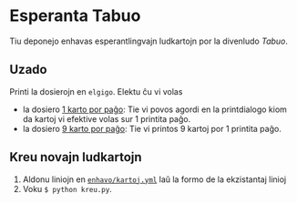 # Esperanta Tabuo

Tiu deponejo enhavas esperantlingvajn ludkartojn por la divenludo *Tabuo*.

## Uzado

Printi la dosierojn en `elgigo`. Elektu ĉu vi volas

- la dosiero [1 karto por paĝo](eligo/1_por_pagxo.html): Tie vi povos agordi en la printdialogo kiom da kartoj vi efektive volas sur 1 printita paĝo.
- la dosiero [9 karto por paĝo](eligo/9_por_pagxo.html): Tie vi printos 9 kartoj por 1 printita paĝo.

## Kreu novajn ludkartojn

1. Aldonu liniojn en [`enhavo/kartoj.yml`](enhavo/kartoj.yml) laŭ la formo de la ekzistantaj linioj
1. Voku `$ python kreu.py`.
